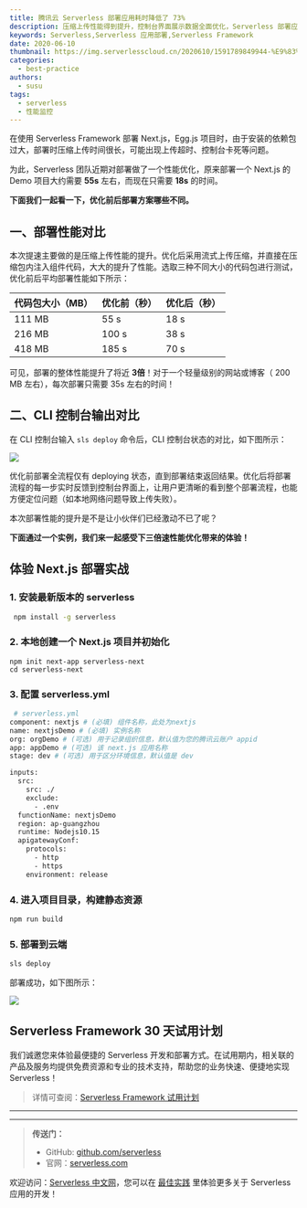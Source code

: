 ```yaml
---
title: 腾讯云 Serverless 部署应用耗时降低了 73%
description: 压缩上传性能得到提升，控制台界面展示数据全面优化，Serverless 部署应用的过程体验更轻松、舒适。
keywords: Serverless,Serverless 应用部署,Serverless Framework
date: 2020-06-10
thumbnail: https://img.serverlesscloud.cn/2020610/1591789849944-%E9%83%A8%E7%BD%B2.jpg
categories:
  - best-practice
authors:
  - susu
tags:
  - serverless
  - 性能监控
---
```


在使用 Serverless Framework 部署 Next.js，Egg.js 项目时，由于安装的依赖包过大，部署时压缩上传时间很长，可能出现上传超时、控制台卡死等问题。

为此，Serverless 团队近期对部署做了一个性能优化，原来部署一个 Next.js 的 Demo 项目大约需要 **55s** 左右，而现在只需要 **18s** 的时间。

**下面我们一起看一下，优化前后部署方案哪些不同。**

## 一、部署性能对比

本次提速主要做的是压缩上传性能的提升。优化后采用流式上传压缩，并直接在压缩包内注入组件代码，大大的提升了性能。选取三种不同大小的代码包进行测试，优化前后平均部署性能如下所示：

| 代码包大小（MB） | 优化前（秒） | 优化后（秒） |
| ---------------- | ------------ | ------------ |
| 111 MB            | 55 s          | 18 s          |
| 216 MB            | 100 s         | 38 s          |
| 418 MB            | 185 s         | 70 s          |

可见，部署的整体性能提升了将近 **3倍**！对于一个轻量级别的网站或博客（ 200 MB 左右），每次部署只需要 35s 左右的时间！

## 二、CLI 控制台输出对比

在 CLI 控制台输入 `sls deploy` 命令后，CLI 控制台状态的对比，如下图所示：

![](https://img.serverlesscloud.cn/2020610/1591779885918-01.png)


优化前部署全流程仅有 deploying 状态，直到部署结束返回结果。优化后将部署流程的每一步实时反馈到控制台界面上，让用户更清晰的看到整个部署流程，也能方便定位问题（如本地网络问题导致上传失败）。

本次部署性能的提升是不是让小伙伴们已经激动不已了呢？

**下面通过一个实例，我们来一起感受下三倍速性能优化带来的体验！**

## 体验 Next.js 部署实战

### 1. 安装最新版本的 serverless

```bash
 npm install -g serverless
```

### 2. 本地创建一个 Next.js 项目并初始化

```
npm init next-app serverless-next
cd serverless-next
```

### 3. 配置 serverless.yml

```bash
 # serverless.yml
component: nextjs # (必填) 组件名称，此处为nextjs
name: nextjsDemo # (必填) 实例名称
org: orgDemo # (可选) 用于记录组织信息，默认值为您的腾讯云账户 appid
app: appDemo # (可选) 该 next.js 应用名称
stage: dev # (可选) 用于区分环境信息，默认值是 dev

inputs:
  src: 
    src: ./
    exclude:
      - .env
  functionName: nextjsDemo
  region: ap-guangzhou
  runtime: Nodejs10.15
  apigatewayConf:
    protocols:
      - http
      - https
    environment: release
```

### 4. 进入项目目录，构建静态资源

```bash
npm run build
```

### 5. 部署到云端

```bash
sls deploy
```

部署成功，如下图所示：

![](https://img.serverlesscloud.cn/2020610/1591779892363-03.jpeg)

## Serverless Framework 30 天试用计划

我们诚邀您来体验最便捷的 Serverless 开发和部署方式。在试用期内，相关联的产品及服务均提供免费资源和专业的技术支持，帮助您的业务快速、便捷地实现 Serverless！

> 详情可查阅：[Serverless Framework 试用计划](https://cloud.tencent.com/document/product/1154/38792)

---
<div id='scf-deploy-iframe-or-md'></div>

---

> **传送门：**
> - GitHub: [github.com/serverless](https://github.com/serverless/serverless/blob/master/README_CN.md)
> - 官网：[serverless.com](https://serverless.com/)

欢迎访问：[Serverless 中文网](https://serverlesscloud.cn/)，您可以在 [最佳实践](https://serverlesscloud.cn/best-practice) 里体验更多关于 Serverless 应用的开发！






